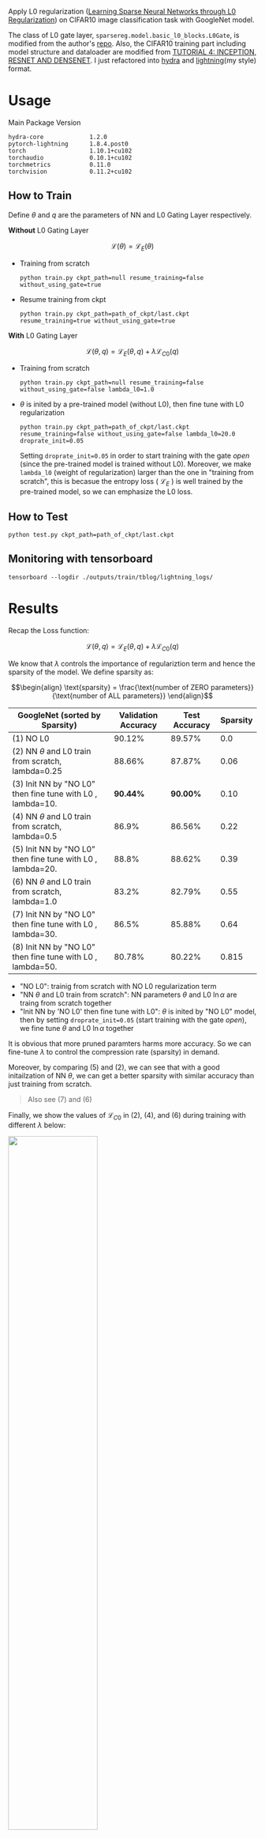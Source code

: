 
Apply L0 regularization ([Learning Sparse Neural Networks through L0 Regularization](https://arxiv.org/abs/1712.01312)) on CIFAR10 image classification task with GoogleNet model.

The class of L0 gate layer, `sparsereg.model.basic_l0_blocks.L0Gate`, is modified from the author's [repo](https://github.com/AMLab-Amsterdam/L0_regularization/tree/39a5fe68062c9b8540dba732339c1f5def451f1b).
Also, the CIFAR10 training part including model structure and dataloader are modified from [TUTORIAL 4: INCEPTION, RESNET AND DENSENET](https://pytorch-lightning.readthedocs.io/en/latest/notebooks/course_UvA-DL/04-inception-resnet-densenet.html). I just refactored into [hydra](https://hydra.cc/docs/intro/) and [lightning](https://pytorch-lightning.readthedocs.io/en/latest/)(my style) format.

# Usage

Main Package Version
```
hydra-core             1.2.0
pytorch-lightning      1.8.4.post0
torch                  1.10.1+cu102
torchaudio             0.10.1+cu102
torchmetrics           0.11.0
torchvision            0.11.2+cu102
```

## How to Train
Define $\theta$ and $q$ are the parameters of NN and L0 Gating Layer respectively.

**Without** L0 Gating Layer

```math
\mathcal{L}(\theta)=\mathcal{L}_E(\theta)
```

- Training from scratch
    ```
    python train.py ckpt_path=null resume_training=false without_using_gate=true 
    ```
- Resume training from ckpt
    ```
    python train.py ckpt_path=path_of_ckpt/last.ckpt resume_training=true without_using_gate=true
    ```

**With** L0 Gating Layer

```math
\mathcal{L}(\theta,q)=\mathcal{L}_E(\theta,q)+\lambda\mathcal{L}_{C0}(q)
```

- Training from scratch
    ```
    python train.py ckpt_path=null resume_training=false without_using_gate=false lambda_l0=1.0
    ```
- $\theta$ is inited by a pre-trained model (without L0), then fine tune with L0 regularization
    ```
    python train.py ckpt_path=path_of_ckpt/last.ckpt resume_training=false without_using_gate=false lambda_l0=20.0 droprate_init=0.05
    ```
    Setting `droprate_init=0.05` in order to start training with the gate *open* (since the pre-trained model is trained without L0).
    Moreover, we make `lambda_l0` (weight of regularization) larger than the one in "training from scratch", this is becasue the entropy loss ( $\mathcal{L}_E$ ) is well trained by the pre-trained model, so we can emphasize the L0 loss.


## How to Test
```
python test.py ckpt_path=path_of_ckpt/last.ckpt
```

## Monitoring with tensorboard
```
tensorboard --logdir ./outputs/train/tblog/lightning_logs/
```

# Results
Recap the Loss function:

```math
\mathcal{L}(\theta,q)=\mathcal{L}_E(\theta,q)+\lambda\mathcal{L}_{C0}(q)
```

We know that $\lambda$ controls the importance of regulariztion term and hence the sparsity of the model.
We define sparsity as:

```math
\begin{align}
\text{sparsity} = \frac{\text{number of ZERO parameters}}{\text{number of ALL parameters}}
\end{align}
```

|  GoogleNet (sorted by Sparsity)   | Validation Accuracy | Test Accuracy | Sparsity |
|  ----  | ----  |  ----  | ----  |
| (1) NO L0  | 90.12% | 89.57% | 0.0 |
| (2) NN $\theta$ and L0 train from scratch, lambda=0.25 | 88.66% | 87.87% | 0.06 |
| (3) Init NN by "NO L0" then fine tune with L0 , lambda=10. | **90.44%** | **90.00%** | 0.10 |
| (4) NN $\theta$ and L0 train from scratch, lambda=0.5 | 86.9% | 86.56% | 0.22 |
| (5) Init NN by "NO L0" then fine tune with L0 , lambda=20. | 88.8% | 88.62% | 0.39 |
| (6) NN $\theta$ and L0 train from scratch, lambda=1.0 | 83.2% | 82.79% | 0.55 |
| (7) Init NN by "NO L0" then fine tune with L0 , lambda=30. | 86.5% | 85.88% | 0.64 |
| (8) Init NN by "NO L0" then fine tune with L0 , lambda=50. | 80.78% | 80.22% | 0.815 |

- "NO L0": trainig from scratch with NO L0 regularization term
- "NN $\theta$ and L0 train from scratch": NN parameters $\theta$ and L0 $\ln\alpha$ are traing from scratch together
- "Init NN by 'NO L0' then fine tune with L0": $\theta$ is inited by "NO L0" model, then by setting `droprate_init=0.05` (start training with the gate *open*), we fine tune $\theta$ and L0 $\ln\alpha$ together

It is obvious that more pruned paramters harms more accuracy. So we can fine-tune $\lambda$ to control the compression rate (sparsity) in demand.

Moreover, by comparing (5) and (2), we can see that with a good initailzation of NN $\theta$, we can get a better sparsity with similar accuracy than just training from scratch.
> Also see (7) and (6)

Finally, we show the values of $\mathcal{L}_{C0}$ in (2), (4), and (6) during training with different $\lambda$ below:

<img src="docs/L_C0.png" width=60% height=60%>

The drawback of L0 implementation in this repo is that training with L0 reg seems ~2 times slower than without L0. Maybe this is the next step of improvement. Moreover, I think unstructure pruning is a good way to get lower compression rate while keeping similar accuracy.

# Introduction to L0 Regularization

## Motivation
Let $\theta$ be the parameters of our model, and we hope there is only a small number of non-zero parameters.
Zero-norm measures this number so the L0 regularization term, $\mathcal{L}_{C0}$, can be defined as:

```math
\mathcal{L}_{C0}(\theta)=\|\theta\|_0=\sum_{j=1}^{|\theta|}\mathbb{I}[\theta_j\neq0]
```

Combined with entropy loss, $\mathcal{L}_E$, forms the final loss $\mathcal{L}$:

```math
\mathcal{L}_E(\theta)=\frac{1}{N}\left(
\sum_{i=1}^N\mathcal{L}(NN(x_i;\theta),y_i)
\right) \\
\mathcal{L}(\theta)=\mathcal{L}_E(\theta)+\lambda\mathcal{L}_{C0}(\theta)
```

However, L0 regularization term is not differentiable. To cope with this issue, we apply a mask random variable $Z=\{Z_1,...,Z_{|\theta|}\}$ which each $Z_i$ follows a Bernoulli distribution with parameter $q_i$.

Therefore, we can rewrite $\mathcal{L}_{C0}$ in a closed form:

```math
\begin{align}
\mathcal{L}_{C0}(\theta, q)=\mathbb{E}_{Z\sim\text{Bernoulli}(q)}\left[
\sum_{j=1}^{|\theta|}\mathbb{I}[\theta_j\odot Z_j\neq0]
\right] = \mathbb{E}_{Z\sim\text{Bernoulli}(q)}\left[
\sum_{j=1}^{|\theta|} Z_j
\right] = \sum_j^{|\theta|} q_j
\end{align}
```

Also, we should rewrite the entropy loss, $\mathcal{L}_E$, accordingly:

```math
\begin{align}
\mathcal{L}_E(\theta,q)=\mathbb{E}_{Z\sim\text{Bernoulli}(q)}\left[
\frac{1}{N}\left(
\sum_{i=1}^N\mathcal{L}(NN(x_i;\theta\odot Z_i),y_i)
\right)
\right] \\
\mathcal{L}(\theta,q)=\mathcal{L}_E(\theta,q)+\lambda\mathcal{L}_{C0}(q)
\end{align}
```

To find the gradient w.r.t. $q$ in the entropy loss is not trivial, since we cannot merely exchange the expectation and the differential operations.
Fortunately, by using *Gumbel-Softmax re-parameterization trick*, we can make the random sampling (expectation on Bernoulli distribution) becomes independent on $q$.
So that the entropy loss becomes differentiable now.

That's it! NN parameters $\theta$ and the mask's parameters (`qz_loga` in code and $\ln\alpha$ in the following figures) are now can be updated by backpropagation!

> Please see [[L0 Regularization 詳細攻略](https://bobondemon.github.io/2023/01/15/L0-Regularization-%E8%A9%B3%E7%B4%B0%E6%94%BB%E7%95%A5/)] for detailed understanding about the math under the hood. Sorry only in Mandarin.

## Structure pruning with L0 norm

We prune the output channels of a convolution layer:

<img src="docs/l0_on_conv_output_channel.png" width=90% height=90%>

Then apply these `L0Gate` for pruning channels in inception block:

<img src="docs/inception_block_with_l0gate.png" width=60% height=60%>

Finally, GoogleNet is then constructed by these *gated* inception blocks.

